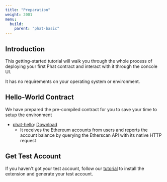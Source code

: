 ```yaml
---
title: "Preparation"
weight: 2001
menu:
  build:
    parent: "phat-basic"
---
```


## Introduction

This getting-started tutorial will walk you through the whole process of deploying your first Phat contract and interact with it through the concole UI.

It has no requirements on your operating system or environment.

## Hello-World Contract

We have prepared the pre-compiled contract for you to save your time to setup the environment

- [phat-hello](https://github.com/Phala-Network/phat-hello): [Download](/files/phat_hello.contract)
  - It receives the Ethereum accounts from users and reports the account balance by querying the Etherscan API with its native HTTP request

## Get Test Account

If you haven't got your test account, follow our [tutorial](/en-us/build/getting-started/account-prep/) to install the extension and generate your test account.

